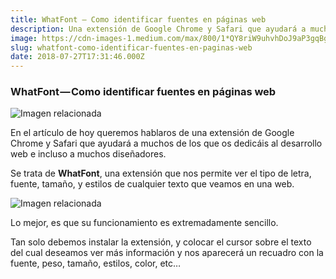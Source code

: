 ```yaml
---
title: WhatFont — Como identificar fuentes en páginas web
description: Una extensión de Google Chrome y Safari que ayudará a muchos de los que os dedicáis al desarrollo web e incluso a muchos diseñadores.
image: https://cdn-images-1.medium.com/max/800/1*QY8riW9uhvhDoJ9aP3gqBg.jpeg
slug: whatfont-como-identificar-fuentes-en-paginas-web
date: 2018-07-27T17:31:46.000Z
---
```


### WhatFont — Como identificar fuentes en páginas web

![Imagen relacionada](https://cdn-images-1.medium.com/max/800/1*QY8riW9uhvhDoJ9aP3gqBg.jpeg)

En el artículo de hoy queremos hablaros de una extensión de Google Chrome y Safari que ayudará a muchos de los que os dedicáis al desarrollo web e incluso a muchos diseñadores.

Se trata de **WhatFont**, una extensión que nos permite ver el tipo de letra, fuente, tamaño, y estilos de cualquier texto que veamos en una web.

![Imagen relacionada](https://cdn-images-1.medium.com/max/800/0*IU_K5UWHPYAxBK1X)

Lo mejor, es que su funcionamiento es extremadamente sencillo.

Tan solo debemos instalar la extensión, y colocar el cursor sobre el texto del cual deseamos ver más información y nos aparecerá un recuadro con la fuente, peso, tamaño, estilos, color, etc…

